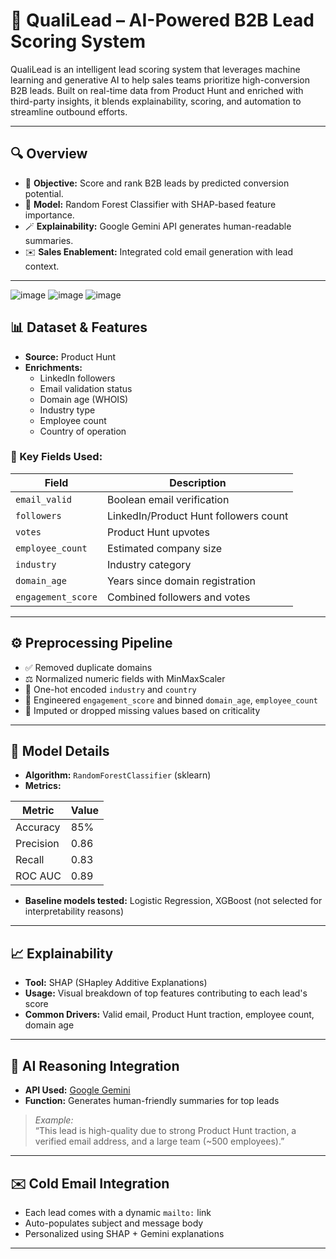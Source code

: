 # 🚀 QualiLead – AI-Powered B2B Lead Scoring System

QualiLead is an intelligent lead scoring system that leverages machine learning and generative AI to help sales teams prioritize high-conversion B2B leads. Built on real-time data from Product Hunt and enriched with third-party insights, it blends explainability, scoring, and automation to streamline outbound efforts.

---

## 🔍 Overview

- 🎯 **Objective:** Score and rank B2B leads by predicted conversion potential.
- 🧠 **Model:** Random Forest Classifier with SHAP-based feature importance.
- 🪄 **Explainability:** Google Gemini API generates human-readable summaries.
- ✉️ **Sales Enablement:** Integrated cold email generation with lead context.

---

![image](https://github.com/user-attachments/assets/a5cf5b25-5716-402e-ad1a-41712cbbc05f)
![image](https://github.com/user-attachments/assets/bbf1eaa3-016b-4f74-96da-3a1ea19a25e1)
![image](https://github.com/user-attachments/assets/e5d9ab2a-c7f9-4b39-8bf3-d34ab95949af)




## 📊 Dataset & Features

- **Source:** Product Hunt
- **Enrichments:**
  - LinkedIn followers
  - Email validation status
  - Domain age (WHOIS)
  - Industry type
  - Employee count
  - Country of operation

### 🧾 Key Fields Used:
| Field             | Description                            |
|------------------|----------------------------------------|
| `email_valid`     | Boolean email verification             |
| `followers`       | LinkedIn/Product Hunt followers count  |
| `votes`           | Product Hunt upvotes                   |
| `employee_count`  | Estimated company size                 |
| `industry`        | Industry category                      |
| `domain_age`      | Years since domain registration        |
| `engagement_score`| Combined followers and votes           |

---

## ⚙️ Preprocessing Pipeline

- ✅ Removed duplicate domains
- ⚖️ Normalized numeric fields with MinMaxScaler
- 🔢 One-hot encoded `industry` and `country`
- 🧮 Engineered `engagement_score` and binned `domain_age`, `employee_count`
- 🧼 Imputed or dropped missing values based on criticality

---

## 🧠 Model Details

- **Algorithm:** `RandomForestClassifier` (sklearn)
- **Metrics:**

| Metric    | Value |
|-----------|--------|
| Accuracy  | 85%    |
| Precision | 0.86   |
| Recall    | 0.83   |
| ROC AUC   | 0.89   |

- **Baseline models tested:** Logistic Regression, XGBoost (not selected for interpretability reasons)

---

## 📈 Explainability

- **Tool:** SHAP (SHapley Additive Explanations)
- **Usage:** Visual breakdown of top features contributing to each lead's score
- **Common Drivers:** Valid email, Product Hunt traction, employee count, domain age

---

## 🤖 AI Reasoning Integration

- **API Used:** [Google Gemini](https://ai.google)
- **Function:** Generates human-friendly summaries for top leads

> *Example:*  
> “This lead is high-quality due to strong Product Hunt traction, a verified email address, and a large team (~500 employees).”

---

## ✉️ Cold Email Integration

- Each lead comes with a dynamic `mailto:` link
- Auto-populates subject and message body
- Personalized using SHAP + Gemini explanations

---
